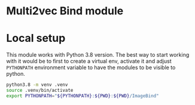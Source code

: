 # Multi2vec Bind module

# Local setup

This module works with Python 3.8 version. The best way to start working with it would be to first to create a virtual env, activate it and adjust `PYTHONPATH` environment variable to have the modules to be visible to python.

```sh
python3.8 -m venv .venv
source .venv/bin/activate
export PYTHONPATH="${PYTHONPATH}:${PWD}:${PWD}/ImageBind"
```